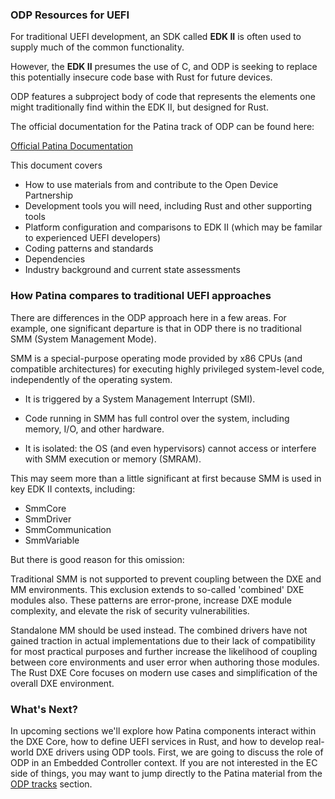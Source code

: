 ### ODP Resources for UEFI

For traditional UEFI development, an SDK called __EDK II__ is often used to supply much of the common functionality.

However, the __EDK II__ presumes the use of C, and ODP is seeking to replace this potentially insecure code base with Rust for future devices.

ODP features a subproject body of code that represents the elements one might traditionally find within the EDK II, but designed for  Rust. 

The official documentation for the Patina track of ODP can be found here:

[Official Patina Documentation](https://sturdy-adventure-nv32gqw.pages.github.io/)

This document covers 
- How to use materials from and contribute to the Open Device Partnership
- Development tools you will need, including Rust and other supporting tools
- Platform configuration and comparisons to EDK II (which may be familar to experienced UEFI developers)
- Coding patterns and standards
- Dependencies
- Industry background and current state assessments

### How Patina compares to traditional UEFI approaches

There are differences in the ODP approach here in a few areas.  For example, one significant departure is that in ODP there is no traditional SMM (System Management Mode).

SMM is a special-purpose operating mode provided by x86 CPUs (and compatible architectures) for executing highly privileged system-level code, independently of the operating system.

- It is triggered by a System Management Interrupt (SMI).

- Code running in SMM has full control over the system, including memory, I/O, and other hardware.

- It is isolated: the OS (and even hypervisors) cannot access or interfere with SMM execution or memory (SMRAM).

This may seem more than a little significant at first because SMM is used in key EDK II contexts, including:

- SmmCore
- SmmDriver
- SmmCommunication
- SmmVariable

But there is good reason for this omission:

Traditional SMM is not supported to prevent coupling between the DXE and MM environments. This exclusion extends to so-called 'combined' DXE modules also. 
These patterns are error-prone, increase DXE module complexity, and elevate the risk of security vulnerabilities.

Standalone MM should be used instead. The combined drivers have not gained traction in actual implementations due to their lack of compatibility for most practical purposes and further increase the likelihood of coupling between core environments and user error when authoring those modules. The Rust DXE Core focuses on modern use cases and simplification of the overall DXE environment.

### What's Next?
In upcoming sections we'll explore how Patina components interact within the DXE Core, how to define UEFI services in Rust, and how to develop real-world DXE drivers using ODP tools. First, we are going to discuss the role of ODP in an Embedded Controller context.  If you are not interested in the EC side of things, you may want to jump directly to the Patina material from the [ODP tracks](../../tracks.md) section.

